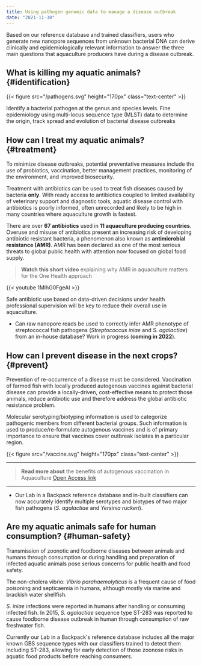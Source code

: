 ```yaml
---
title: Using pathogen genomic data to manage a disease outbreak
date: "2021-11-30"
---
```


Based on our reference database and trained classifiers, users who generate new nanopore sequences from unknown bacterial DNA can derive clinically and epidemiologically relevant information to answer the three main questions that aquaculture producers have during a disease outbreak.

## What is killing my aquatic animals? {#identification}

{{< figure src="/pathogens.svg" height="170px" class="text-center" >}}

Identify a bacterial pathogen at the genus and species levels. Fine epidemiology using multi-locus sequence type (MLST) data to determine the origin, track spread and evolution of bacterial disease outbreaks 

## How can I treat my aquatic animals? {#treatment}

To minimize disease outbreaks, potential preventative measures include the use of probiotics, vaccination, better management practices, monitoring of the environment, and improved biosecurity. 

Treatment with antibiotics can be used to treat fish diseases caused by bacteria **only**. With ready access to antibiotics coupled to limited availability of veterinary support and diagnostic tools, aquatic disease control with antibiotics is poorly informed, often unrecorded and likely to be high in many countries where aquaculture growth is fastest. 

There are over **67 antibiotics** used in **11 aquaculture producing countries**. Overuse and misuse of antibiotics present an increasing risk of developing antibiotic resistant bacteria, a phenomenon also known as **antimicrobial resistance (AMR)**. AMR has been declared as one of the most serious threats to global public health with attention now focused on global food supply. 

   > **Watch this short video** explaining why AMR in aquaculture matters for the One Health approach

{{< youtube 1MlhG0FgeAI >}}



Safe antibiotic use based on data-driven decisions under health professional supervision will be key to reduce their overall use in aquaculture.

- Can raw nanopore reads be used to correctly infer AMR phenotype of streptococcal fish pathogens (*Streptococcus iniae* and *S. agalactiae*) from an in-house database? Work in progress (**coming in 2022**).

## How can I prevent disease in the next crops? {#prevent}

Prevention of re-occurrence of a disease must be considered. Vaccination of farmed fish with locally produced autogenous vaccines against bacterial disease can provide a locally-driven, cost-effective means to protect those animals, reduce antibiotic use and therefore address the global antibiotic resistance problem. 

Molecular serotyping/biotyping information is used to categorize pathogenic members from different bacterial groups. Such information is used to produce/re-formulate autogenous vaccines and is of primary importance to ensure that vaccines cover outbreak isolates in a particular region.


{{< figure src="/vaccine.svg" height="170px" class="text-center" >}}

---
   > **Read more about** the benefits of autogenous vaccination in Aquaculture [Open Access link](https://onlinelibrary.wiley.com/doi/10.1111/raq.12633)
---

- Our Lab in a Backpack reference database and in-built classifiers can now accurately identify multiple serotypes and biotypes of two major fish pathogens (*S. agalactiae* and *Yersinia ruckeri*).

## Are my aquatic animals safe for human consumption? {#human-safety}

Transmission of zoonotic and foodborne diseases between animals and humans through consumption or during handling and preparation of infected aquatic animals pose serious concerns for public health and food safety.

The non-cholera vibrio: *Vibrio parahaemolyticus* is a frequent cause of food poisoning and septicaemia in humans, although mostly via marine and brackish water shellfish.

*S. iniae* infections were reported in humans after handling or consuming infected fish. In 2015, *S. agalactiae* sequence type ST-283 was reported to cause foodborne disease outbreak in human through consumption of raw freshwater fish.

Currently our Lab in a Backpack's reference database includes all the major known GBS sequence types with our classifiers trained to detect them including ST-283, allowing for early detection of those zoonose risks in aquatic food products before reaching consumers. 
